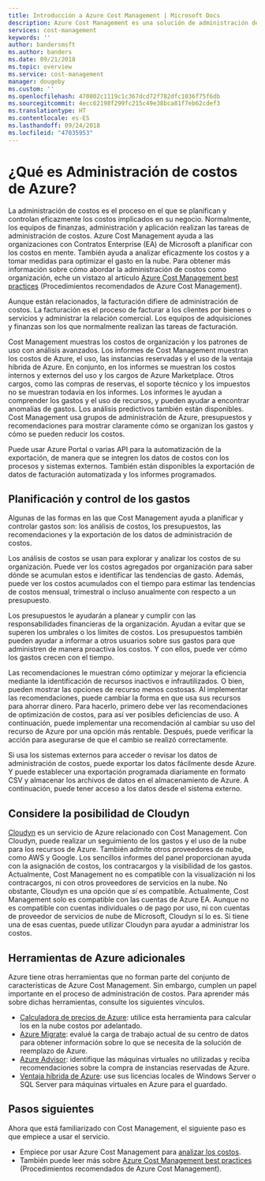 ```yaml
---
title: Introducción a Azure Cost Management | Microsoft Docs
description: Azure Cost Management es una solución de administración de costos que ayuda a supervisar y controlar el gasto de Azure y a optimizar el uso de los recursos.
services: cost-management
keywords: ''
author: bandersmsft
ms.author: banders
ms.date: 09/21/2018
ms.topic: overview
ms.service: cost-management
manager: dougeby
ms.custom: ''
ms.openlocfilehash: 470802c1119c1c367dcd72f782dfc1036f75f6db
ms.sourcegitcommit: 4ecc62198f299fc215c49e38bca81f7eb62cdef3
ms.translationtype: HT
ms.contentlocale: es-ES
ms.lasthandoff: 09/24/2018
ms.locfileid: "47035953"
---
```

# <a name="what-is-azure-cost-management"></a>¿Qué es Administración de costos de Azure?

La administración de costos es el proceso en el que se planifican y controlan eficazmente los costos implicados en su negocio. Normalmente, los equipos de finanzas, administración y aplicación realizan las tareas de administración de costos. Azure Cost Management ayuda a las organizaciones con Contratos Enterprise (EA) de Microsoft a planificar con los costos en mente. También ayuda a analizar eficazmente los costos y a tomar medidas para optimizar el gasto en la nube. Para obtener más información sobre cómo abordar la administración de costos como organización, eche un vistazo al artículo [Azure Cost Management best practices](cost-mgt-best-practices.md) (Procedimientos recomendados de Azure Cost Management).

Aunque están relacionados, la facturación difiere de administración de costos. La facturación es el proceso de facturar a los clientes por bienes o servicios y administrar la relación comercial.  Los equipos de adquisiciones y finanzas son los que normalmente realizan las tareas de facturación.

Cost Management muestras los costos de organización y los patrones de uso con análisis avanzados. Los informes de Cost Management muestran los costos de Azure, el uso, las instancias reservadas y el uso de la ventaja híbrida de Azure. En conjunto, en los informes se muestran los costos internos y externos del uso y los cargos de Azure Marketplace. Otros cargos, como las compras de reservas, el soporte técnico y los impuestos no se muestran todavía en los informes. Los informes le ayudan a comprender los gastos y el uso de recursos, y pueden ayudar a encontrar anomalías de gastos. Los análisis predictivos también están disponibles. Cost Management usa grupos de administración de Azure, presupuestos y recomendaciones para mostrar claramente cómo se organizan los gastos y cómo se pueden reducir los costos.

Puede usar Azure Portal o varias API para la automatización de la exportación, de manera que se integren los datos de costos con los procesos y sistemas externos. También están disponibles la exportación de datos de facturación automatizada y los informes programados.

## <a name="plan-and-control-expenses"></a>Planificación y control de los gastos

Algunas de las formas en las que Cost Management ayuda a planificar y controlar gastos son: los análisis de costos, los presupuestos, las recomendaciones y la exportación de los datos de administración de costos.

Los análisis de costos se usan para explorar y analizar los costos de su organización. Puede ver los costos agregados por organización para saber dónde se acumulan estos e identificar las tendencias de gasto. Además, puede ver los costos acumulados con el tiempo para estimar las tendencias de costos mensual, trimestral o incluso anualmente con respecto a un presupuesto.

Los presupuestos le ayudarán a planear y cumplir con las responsabilidades financieras de la organización. Ayudan a evitar que se superen los umbrales o los límites de costos. Los presupuestos también pueden ayudar a informar a otros usuarios sobre sus gastos para que administren de manera proactiva los costos. Y con ellos, puede ver cómo los gastos crecen con el tiempo.

Las recomendaciones le muestran cómo optimizar y mejorar la eficiencia mediante la identificación de recursos inactivos e infrautilizados. O bien, pueden mostrar las opciones de recurso menos costosas. Al implementar las recomendaciones, puede cambiar la forma en que usa sus recursos para ahorrar dinero. Para hacerlo, primero debe ver las recomendaciones de optimización de costos, para así ver posibles deficiencias de uso. A continuación, puede implementar una recomendación al cambiar su uso del recurso de Azure por una opción más rentable. Después, puede verificar la acción para asegurarse de que el cambio se realizó correctamente.

Si usa los sistemas externos para acceder o revisar los datos de administración de costos, puede exportar los datos fácilmente desde Azure. Y puede establecer una exportación programada diariamente en formato CSV y almacenar los archivos de datos en el almacenamiento de Azure. A continuación, puede tener acceso a los datos desde el sistema externo.

## <a name="consider-cloudyn"></a>Considere la posibilidad de Cloudyn

[Cloudyn](overview.md) es un servicio de Azure relacionado con Cost Management. Con Cloudyn, puede realizar un seguimiento de los gastos y el uso de la nube para los recursos de Azure. También admite otros proveedores de nube, como AWS y Google. Los sencillos informes del panel proporcionan ayuda con la asignación de costos, los contracargos y la visibilidad de los gastos. Actualmente, Cost Management no es compatible con la visualización ni los contracargos, ni con otros proveedores de servicios en la nube. No obstante, Cloudyn es una opción que _sí_ es compatible. Actualmente, Cost Management solo es compatible con las cuentas de Azure EA. Aunque no es compatible con cuentas individuales o de pago por uso, ni con cuentas de proveedor de servicios de nube de Microsoft, Cloudyn sí lo es. Si tiene una de esas cuentas, puede utilizar Cloudyn para ayudar a administrar los costos.

## <a name="additional-azure-tools"></a>Herramientas de Azure adicionales

Azure tiene otras herramientas que no forman parte del conjunto de características de Azure Cost Management. Sin embargo, cumplen un papel importante en el proceso de administración de costos. Para aprender más sobre dichas herramientas, consulte los siguientes vínculos.

- [Calculadora de precios de Azure](https://azure.microsoft.com/pricing/calculator/): utilice esta herramienta para calcular los en la nube costos por adelantado.
- [Azure Migrate](../migrate/migrate-overview.md): evalué la carga de trabajo actual de su centro de datos para obtener información sobre lo que se necesita de la solución de reemplazo de Azure.
- [Azure Advisor](../advisor/advisor-overview.md): identifique las máquinas virtuales no utilizadas y reciba recomendaciones sobre la compra de instancias reservadas de Azure.
- [Ventaja híbrida de Azure](https://azure.microsoft.com/pricing/hybrid-benefit/): use sus licencias locales de Windows Server o SQL Server para máquinas virtuales en Azure para el guardado.


## <a name="next-steps"></a>Pasos siguientes

Ahora que está familiarizado con Cost Management, el siguiente paso es que empiece a usar el servicio.

- Empiece por usar Azure Cost Management para [analizar los costos](quick-acm-cost-analysis.md).
- También puede leer más sobre [Azure Cost Management best practices](cost-mgt-best-practices.md) (Procedimientos recomendados de Azure Cost Management).
